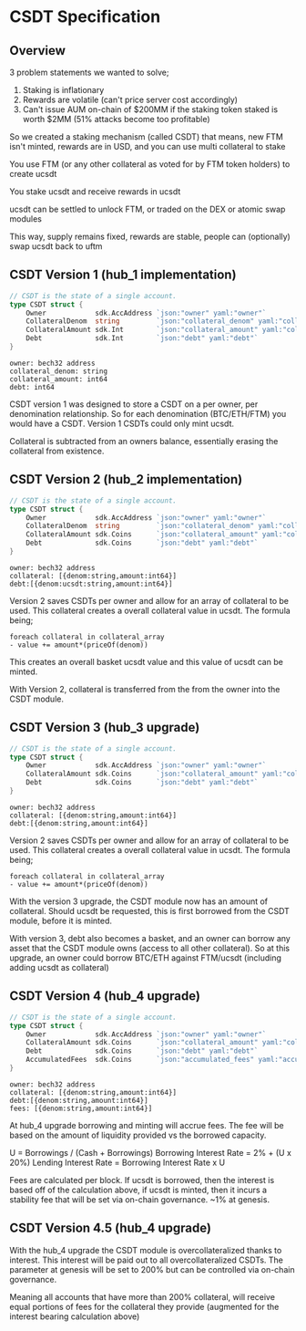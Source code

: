 # CSDT Specification

## Overview

3 problem statements we wanted to solve;

1. Staking is inflationary
2. Rewards are volatile (can't price server cost accordingly)
3. Can't issue AUM on-chain of $200MM if the staking token staked is worth $2MM (51% attacks become too profitable)

So we created a staking mechanism (called CSDT) that means, new FTM isn't minted, rewards are in USD, and you can use multi collateral to stake

You use FTM (or any other collateral as voted for by FTM token holders) to create ucsdt

You stake ucsdt and receive rewards in ucsdt

ucsdt can be settled to unlock FTM, or traded on the DEX or atomic swap modules

This way, supply remains fixed, rewards are stable, people can (optionally) swap ucsdt back to uftm

## CSDT Version 1 (hub_1 implementation)

```go
// CSDT is the state of a single account.
type CSDT struct {
	Owner            sdk.AccAddress `json:"owner" yaml:"owner"`                        
	CollateralDenom  string         `json:"collateral_denom" yaml:"collateral_denom"`
	CollateralAmount sdk.Int        `json:"collateral_amount" yaml:"collateral_amount"`
	Debt             sdk.Int        `json:"debt" yaml:"debt"`
}
```

```
owner: bech32 address
collateral_denom: string
collateral_amount: int64
debt: int64
```

CSDT version 1 was designed to store a CSDT on a per owner, per denomination relationship. So for each denomination (BTC/ETH/FTM) you would have a CSDT. Version 1 CSDTs could only mint ucsdt.

Collateral is subtracted from an owners balance, essentially erasing the collateral from existence.

## CSDT Version 2 (hub_2 implementation)

```go
// CSDT is the state of a single account.
type CSDT struct {
	Owner            sdk.AccAddress `json:"owner" yaml:"owner"`
	CollateralDenom  string         `json:"collateral_denom" yaml:"collateral_denom"`
	CollateralAmount sdk.Coins      `json:"collateral_amount" yaml:"collateral_amount"`
	Debt             sdk.Coins      `json:"debt" yaml:"debt"`
}
```

```
owner: bech32 address
collateral: [{denom:string,amount:int64}]
debt:[{denom:ucsdt:string,amount:int64}]
```

Version 2 saves CSDTs per owner and allow for an array of collateral to be used. This collateral creates a overall collateral value in ucsdt. The formula being;

```
foreach collateral in collateral_array
- value += amount*(priceOf(denom))
```

This creates an overall basket ucsdt value and this value of ucsdt can be minted.

With Version 2, collateral is transferred from the from the owner into the CSDT module.

## CSDT Version 3 (hub_3 upgrade)

```go
// CSDT is the state of a single account.
type CSDT struct {
	Owner            sdk.AccAddress `json:"owner" yaml:"owner"`
	CollateralAmount sdk.Coins      `json:"collateral_amount" yaml:"collateral_amount"`
	Debt             sdk.Coins      `json:"debt" yaml:"debt"`
}
```

```
owner: bech32 address
collateral: [{denom:string,amount:int64}]
debt:[{denom:string,amount:int64}]
```

Version 2 saves CSDTs per owner and allow for an array of collateral to be used. This collateral creates a overall collateral value in ucsdt. The formula being;

```
foreach collateral in collateral_array
- value += amount*(priceOf(denom))
```

With the version 3 upgrade, the CSDT module now has an amount of collateral. Should ucsdt be requested, this is first borrowed from the CSDT module, before it is minted.

With version 3, debt also becomes a basket, and an owner can borrow any asset that the CSDT module owns (access to all other collateral). So at this upgrade, an owner could borrow BTC/ETH against FTM/ucsdt (including adding ucsdt as collateral)

## CSDT Version 4 (hub_4 upgrade)

```go
// CSDT is the state of a single account.
type CSDT struct {
	Owner            sdk.AccAddress `json:"owner" yaml:"owner"`
	CollateralAmount sdk.Coins      `json:"collateral_amount" yaml:"collateral_amount"`
	Debt             sdk.Coins      `json:"debt" yaml:"debt"`
	AccumulatedFees  sdk.Coins      `json:"accumulated_fees" yaml:"accumulated_fees"`
}
```

```
owner: bech32 address
collateral: [{denom:string,amount:int64}]
debt:[{denom:string,amount:int64}]
fees: [{denom:string,amount:int64}]
```

At hub_4 upgrade borrowing and minting will accrue fees. The fee will be based on the amount of liquidity provided vs the borrowed capacity. 


U = Borrowings / (Cash + Borrowings)
Borrowing Interest Rate = 2% + (U x 20%)
Lending Interest Rate = Borrowing Interest Rate x U

Fees are calculated per block. If ucsdt is borrowed, then the interest is based off of the calculation above, if ucsdt is minted, then it incurs a stability fee that will be set via on-chain governance. ~1% at genesis.

## CSDT Version 4.5 (hub_4 upgrade)

With the hub_4 upgrade the CSDT module is overcollateralized thanks to interest. This interest will be paid out to all overcollateralized CSDTs. The parameter at genesis will be set to 200% but can be controlled via on-chain governance.

Meaning all accounts that have more than 200% collateral, will receive equal portions of fees for the collateral they provide (augmented for the interest bearing calculation above)
